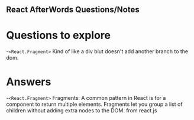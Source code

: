 ## React AfterWords Questions/Notes

# Questions to explore
-`<React.Fragment>` Kind of like a div biut doesn't add another branch to the dom.



# Answers
-`<React.Fragment>` Fragments: A common pattern in React is for a component to return multiple elements. Fragments let you group a list of children without adding extra nodes to the DOM.
        from react.js
        